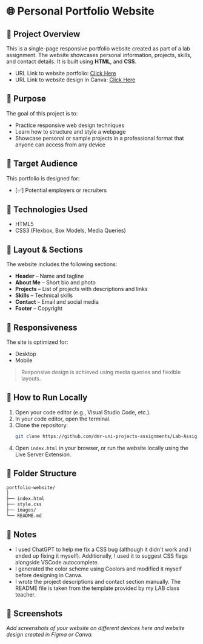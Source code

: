# 🌐 Personal Portfolio Website

## 📖 Project Overview

This is a single-page responsive portfolio website created as part of a lab assignment. The website showcases personal information, projects, skills, and contact details. It is built using **HTML**, and **CSS**.

- URL Link to website portfolio: [Click Here](https://dmr-uni-projects-assignments.github.io/Lab-Assignment-Responsive-Portfolio-Web/)
- URL Link to website design in Canva: [Click Here](https://www.canva.com/design/DAG3VKq43k4/TsvDUFKER6AFEHWp2UH5jg/edit?utm_content=DAG3VKq43k4&utm_campaign=designshare&utm_medium=link2&utm_source=sharebutton)

## 🎯 Purpose

The goal of this project is to:

- Practice responsive web design techniques
- Learn how to structure and style a webpage
- Showcase personal or sample projects in a professional format that anyone can access from any device

## 👥 Target Audience

This portfolio is designed for:

- [✅] Potential employers or recruiters

## 🧱 Technologies Used

- HTML5
- CSS3 (Flexbox, Box Models, Media Queries)

## 📐 Layout & Sections

The website includes the following sections:

- **Header** – Name and tagline
- **About Me** – Short bio and photo
- **Projects** – List of projects with descriptions and links
- **Skills** – Technical skills
- **Contact** – Email and social media
- **Footer** – Copyright

## 📱 Responsiveness

The site is optimized for:

- Desktop
- Mobile

> Responsive design is achieved using media queries and flexible layouts.

## 🧪 How to Run Locally

1. Open your code editor (e.g., Visual Studio Code, etc.).
2. In your code editor, open the terminal.
3. Clone the repository:
   ```bash
   git clone https://github.com/dmr-uni-projects-assignments/Lab-Assignment-Responsive-Portfolio-Web.git
   ```
4. Open `index.html` in your browser, or run the website locally using the Live Server Extension.

## 📂 Folder Structure

```bash
portfolio-website/
│
├── index.html
├── style.css
├── images/
└── README.md
```

## 📄 Notes

- I used ChatGPT to help me fix a CSS bug (although it didn't work and I ended up fixing it myself). Additionally, I used it to suggest CSS flags alongside VSCode autocomplete.
- I generated the color scheme using Coolors and modified it myself before designing in Canva.
- I wrote the project descriptions and contact section manually. The README file is taken from the template provided by my LAB class teacher. 

## 📸 Screenshots

_Add screenshots of your website on different devices here and website design created in Figma or Canva._
